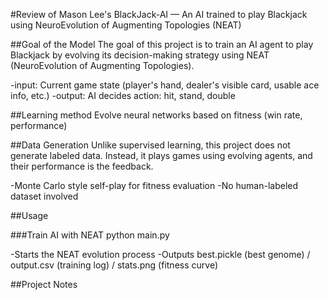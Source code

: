 #Review of Mason Lee's BlackJack-AI — An AI trained to play Blackjack using NeuroEvolution of Augmenting Topologies (NEAT)

##Goal of the Model
The goal of this project is to train an AI agent to play Blackjack by evolving its decision-making strategy using NEAT (NeuroEvolution of Augmenting Topologies).

-input: Current game state (player's hand, dealer's visible card, usable ace info, etc.)
-output: AI decides action: hit, stand, double

##Learning method
Evolve neural networks based on fitness (win rate, performance)

##Data Generation 
Unlike supervised learning, this project does not generate labeled data.
Instead, it plays games using evolving agents, and their performance is the feedback.

-Monte Carlo style self-play for fitness evaluation
-No human-labeled dataset involved

##Usage

###Train AI with NEAT
python main.py

-Starts the NEAT evolution process
-Outputs best.pickle (best genome) / output.csv (training log) / stats.png (fitness curve)

##Project Notes

